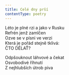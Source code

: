 ```yaml
---
title: Celé dny prší
contentType: poetry
---
```


<section>

Léto je plné rzi a jako v Rusku  
Refrén jenž zamlčen  
Ozve se v písni ve verzi  
Která je pořád stejně tklivá:  
ČTO DĚLAŤ?

</section>

<section>

Odpšouknout láhvové a čekat  
Osvobodivé říhnutí  
Z nejhlubších útrob piva

</section>
